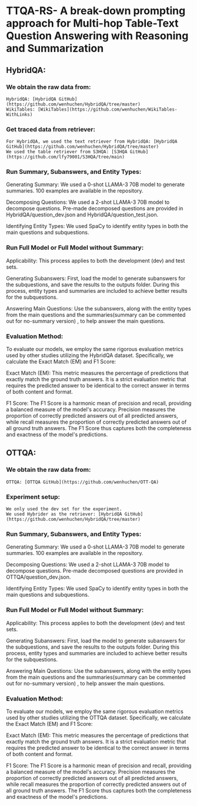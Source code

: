 # TTQA-RS- A break-down prompting approach for Multi-hop Table-Text Question Answering with Reasoning and Summarization

## HybridQA:

### We obtain the raw data from:
    HybridQA: [HybridQA GitHub](https://github.com/wenhuchen/HybridQA/tree/master)
    WikiTables: [WikiTables](https://github.com/wenhuchen/WikiTables-WithLinks)

### Get traced data from retriever:
    For HybridQA, we used the text retriever from HybridQA: [HybridQA GitHub](https://github.com/wenhuchen/HybridQA/tree/master)
    We used the table retriever from S3HQA: [S3HQA GitHub](https://github.com/lfy79001/S3HQA/tree/main)

### Run Summary, Subanswers, and Entity Types:

Generating Summary:
    We used a 0-shot LLAMA-3 70B model to generate summaries. 100 examples are available in the repository.

Decomposing Questions:
    We used a 2-shot LLAMA-3 70B model to decompose questions. Pre-made decomposed questions are provided in HybridQA/question_dev.json and HybridQA/question_test.json.

Identifying Entity Types:
    We used SpaCy to identify entity types in both the main questions and subquestions.

### Run Full Model or Full Model without Summary:

Applicability:
    This process applies to both the development (dev) and test sets.

Generating Subanswers:
    First, load the model to generate subanswers for the subquestions, and save the results to the outputs folder. During this process, entity types and summaries are included to achieve better results for the subquestions.

Answering Main Questions:
    Use the subanswers, along with the entity types from the main questions and the summaries(summary can be commented out for no-summary version) , to help answer the main questions.

### Evaluation Method:

To evaluate our models, we employ the same rigorous evaluation metrics used by other studies utilizing the HybridQA dataset. Specifically, we calculate the Exact Match (EM) and F1 Score:

Exact Match (EM):
This metric measures the percentage of predictions that exactly match the ground truth answers. It is a strict evaluation metric that requires the predicted answer to be identical to the correct answer in terms of both content and format.

F1 Score:
The F1 Score is a harmonic mean of precision and recall, providing a balanced measure of the model's accuracy. Precision measures the proportion of correctly predicted answers out of all predicted answers, while recall measures the proportion of correctly predicted answers out of all ground truth answers. The F1 Score thus captures both the completeness and exactness of the model's predictions.


## OTTQA:
   
### We obtain the raw data from:
    OTTQA: [OTTQA GitHub](https://github.com/wenhuchen/OTT-QA)
    
### Experiment setup:
    We only used the dev set for the experiment.
    We used Hybrider as the retriever: [HybridQA GitHub](https://github.com/wenhuchen/HybridQA/tree/master)

### Run Summary, Subanswers, and Entity Types:

Generating Summary:
    We used a 0-shot LLAMA-3 70B model to generate summaries. 100 examples are available in the repository.

Decomposing Questions:
    We used a 2-shot LLAMA-3 70B model to decompose questions. Pre-made decomposed questions are provided in OTTQA/question_dev.json.

Identifying Entity Types:
    We used SpaCy to identify entity types in both the main questions and subquestions.
    
### Run Full Model or Full Model without Summary:

Applicability:
    This process applies to both the development (dev) and test sets.

Generating Subanswers:
    First, load the model to generate subanswers for the subquestions, and save the results to the outputs folder. During this process, entity types and summaries are included to achieve better results for the subquestions.

Answering Main Questions:
    Use the subanswers, along with the entity types from the main questions and the summaries(summary can be commented out for no-summary version) , to help answer the main questions.

### Evaluation Method:

To evaluate our models, we employ the same rigorous evaluation metrics used by other studies utilizing the OTTQA dataset. Specifically, we calculate the Exact Match (EM) and F1 Score:

Exact Match (EM):
This metric measures the percentage of predictions that exactly match the ground truth answers. It is a strict evaluation metric that requires the predicted answer to be identical to the correct answer in terms of both content and format.

F1 Score:
The F1 Score is a harmonic mean of precision and recall, providing a balanced measure of the model's accuracy. Precision measures the proportion of correctly predicted answers out of all predicted answers, while recall measures the proportion of correctly predicted answers out of all ground truth answers. The F1 Score thus captures both the completeness and exactness of the model's predictions.

